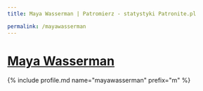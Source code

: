 ```yaml
---
title: Maya Wasserman | Patromierz - statystyki Patronite.pl

permalink: /mayawasserman
---
```


# [Maya Wasserman](https://patronite.pl/mayawasserman)

{% include profile.md name="mayawasserman" prefix="m" %}
